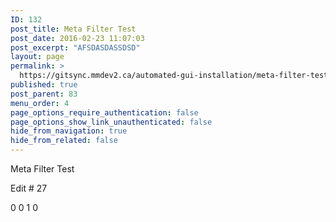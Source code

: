 ```yaml
---
ID: 132
post_title: Meta Filter Test
post_date: 2016-02-23 11:07:03
post_excerpt: "AFSDASDASSDSD"
layout: page
permalink: >
  https://gitsync.mmdev2.ca/automated-gui-installation/meta-filter-test/
published: true
post_parent: 83
menu_order: 4
page_options_require_authentication: false
page_options_show_link_unauthenticated: false
hide_from_navigation: true
hide_from_related: false
---
```

Meta Filter Test

Edit # 27

0 0 1 0
